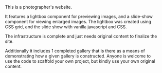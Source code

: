 This is a photographer's website.

It features a lightbox component for previewing images, and a slide-show component for viewing enlarged images. The lightbox was created using CSS grid, and the slide show with vanilla javascript and CSS.

The infrastructure is complete and just needs original content to finalize the site.

Additionally it includes 1 completed gallery that is there as a means of demonstrating how a given gallery is constructed. Anyone is welcome to use the code to scaffold your own project, but kindly use your own original content.
